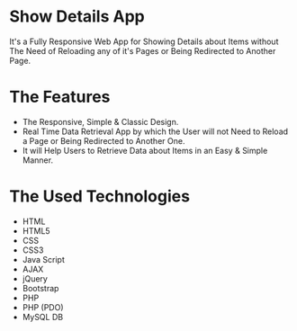 # Show Details App
It's a Fully Responsive Web App for Showing Details about Items without The Need of Reloading any of it's Pages or Being Redirected to Another Page.

# The Features
* The Responsive, Simple & Classic Design.
* Real Time Data Retrieval App by which the User will not Need to Reload a Page or Being Redirected to Another One.
* It will Help Users to Retrieve Data about Items in an Easy & Simple Manner.

# The Used Technologies
* HTML
* HTML5
* CSS
* CSS3
* Java Script
* AJAX
* jQuery
* Bootstrap
* PHP
* PHP (PDO)
* MySQL DB
